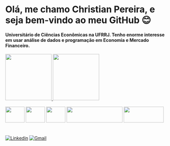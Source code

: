 # Olá, me chamo Christian Pereira, e seja bem-vindo ao meu GitHub 😊

#### Universitário de Ciências Econômicas na UFRRJ. Tenho enorme interesse em usar análise de dados e programação em Economia e Mercado Financeiro.

<div align="">
  <a href="https://github.com/MChristianPereira">
    <img height="145em" src="https://github-readme-stats.vercel.app/api?username=MChristianPereira&count_private=true&include_all_commits=true&show_icons=true&theme=highcontrast&hide_border=false&show_owner=true"/>
    <img height="145em" src="https://github-readme-stats.vercel.app/api/top-langs/?username=MChristianPereira&theme=highcontrast&hide_border=false&&layout=compact"/>
  </a>
</div>

<div style="display: inline_block"><br>
  
  <img align="center" height="50" width="60" src="https://cdn.jsdelivr.net/gh/devicons/devicon/icons/python/python-original.svg" />
          
  <img align="center" height="50" width="60" src="https://cdn.jsdelivr.net/gh/devicons/devicon/icons/mysql/mysql-original-wordmark.svg" />
  
  <img align="center" height="50" width="60" src="https://cdn.jsdelivr.net/gh/devicons/devicon/icons/git/git-original.svg" />

  <img align="center" height="50" width="175" src="https://img.shields.io/badge/Microsoft_Excel-217346?style=for-the-badge&logo=microsoft-excel&logoColor=white" />

  <img align="center" height="50" width="125" src="https://img.shields.io/badge/power_bi-F2C811?style=for-the-badge&logo=powerbi&logoColor=black" />

  

</div>

#

[![Linkedin](https://img.shields.io/badge/LinkedIn-0077B5?style=for-the-badge&logo=linkedin&logoColor=white)](https://www.linkedin.com/in/christian-pereira-16044820a/)
[![Gmail](https://img.shields.io/badge/Gmail-D14836?style=for-the-badge&logo=gmail&logoColor=white)](https://mail.google.com/mail/?view=cm&fs=1&to=mchristianpereira@gmail.com)



